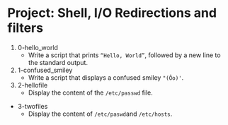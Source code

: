 # Project: Shell, I/O Redirections and filters


1. 0-hello_world
   - Write a script that prints `“Hello, World”`, followed by a new line to the standard output.
2. 1-confused_smiley
   - Write a script that displays a confused smiley `"(Ôo)'`.
3. 2-hellofile
   - Display the content of the `/etc/passwd` file.
*  3-twofiles 
   - Display the content of `/etc/paswd`and `/etc/hosts`.
